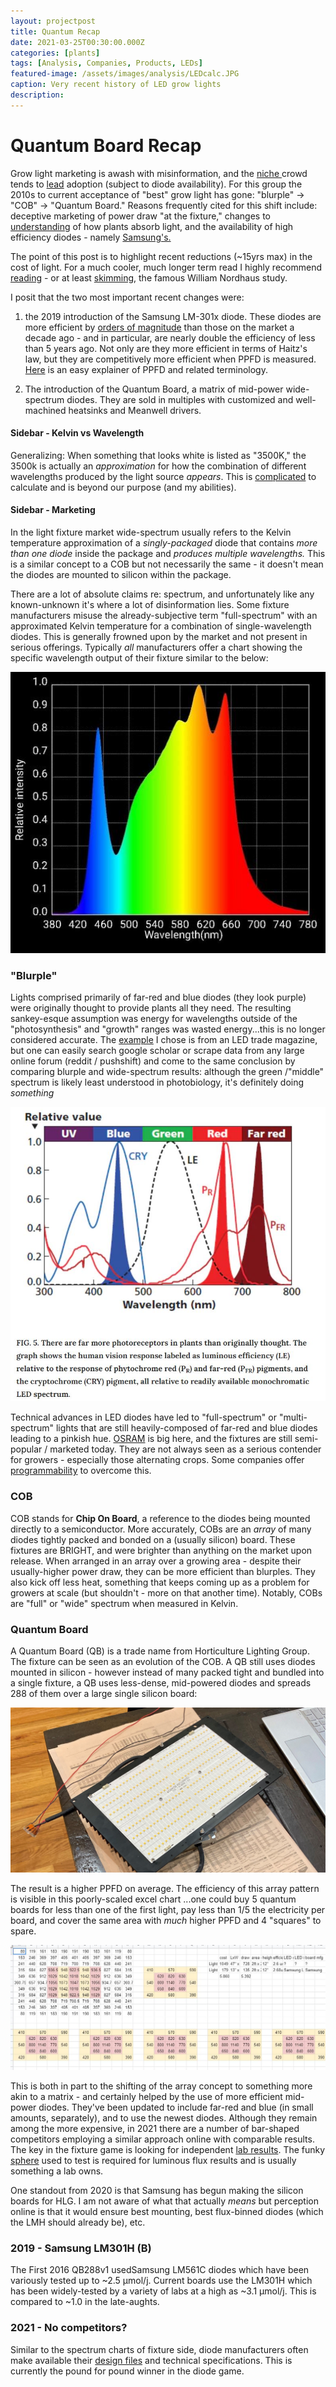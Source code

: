 ```yaml
---
layout: projectpost
title: Quantum Recap
date: 2021-03-25T00:30:00.000Z
categories: [plants]
tags: [Analysis, Companies, Products, LEDs]
featured-image: /assets/images/analysis/LEDcalc.JPG
caption: Very recent history of LED grow lights
description: 
---
```

 
# Quantum Board Recap
 
Grow light marketing is awash with misinformation, and the <a href="https://horticulturelightinggroup.com/pages/the-quantum-board-project" target="_blank" rel="noopener noreferrer">niche </a> crowd tends to <a href="https://cre.science/en/lm301h-vs-lm301b/#comments" target="_blank" rel="noopener noreferrer">lead</a> adoption (subject to diode availability). For this group the 2010s to current acceptance of "best" grow light has gone: "blurple" -> "COB" -> "Quantum Board." Reasons frequently cited for this shift include: deceptive marketing of power draw "at the fixture," changes to <a href="https://www.ledsmagazine.com/horticultural-lighting/article/16695503/experts-examine-plant-response-to-ssl-and-market-potential-at-horticultural-conference-magazine" target="_blank" rel="noopener noreferrer">understanding</a> of how plants absorb light, and the availability of high efficiency diodes - namely <a href="https://www.samsung.com/led/lighting/mid-power-leds/3030-leds/lm301h/" target="_blank" rel="noopener noreferrer">Samsung's.</a>
 
The point of this post is to highlight recent reductions (~15yrs max) in the cost of light. For a much cooler, much longer term read I highly recommend <a href="https://www.nber.org/system/files/chapters/c6064/c6064.pdf">reading</a> - or at least <a href="https://econlife.com/2018/10/the-light-side-of-economic-growth/">skimming</a>, the famous William Nordhaus study.
 
I posit that the two most important recent changes were: 
 
1. the 2019 introduction of the Samsung LM-301x diode. These diodes are more efficient by <a href="https://en.wikipedia.org/wiki/Haitz%27s_law" target="_blank" rel="noopener noreferrer">orders of magnitude</a> than those on the market a decade ago - and in particular, are nearly double the efficiency of less than 5 years ago. Not only are they more efficient in terms of Haitz's law, but they are competitively more efficient when PPFD is measured. <a href="https://ledgardener.com/lumens-par-ppf-and-ppfd-measuring-cob-grow-light-output/#:~:text=PPFD%20is%20measured%20in%20micromoles,per%20square%20meter%20or%20foot." target="_blank" rel="noopener noreferrer">Here</a> is an easy explainer of PPFD and related terminology.
 
2. The introduction of the Quantum Board, a matrix of mid-power wide-spectrum diodes. They are sold in multiples with customized and well-machined heatsinks and Meanwell drivers.
 
 
#### Sidebar - Kelvin vs Wavelength
Generalizing: When something that looks white is listed as "3500K," the 3500k is actually an <i>approximation</i> for how the combination of different wavelengths produced by the light source <i>appears</i>. This is <a href="https://physics.stackexchange.com/questions/357031/is-color-temperature-and-wavelength-the-same-thing">complicated</a> to calculate and is beyond our purpose (and my abilities).
 
#### Sidebar - Marketing
In the light fixture market wide-spectrum usually refers to the Kelvin temperature approximation of a <i>singly-packaged</i> diode that contains <i>more than one diode</i> inside the package and <i>produces multiple wavelengths.</i> This is a similar concept to a COB but not necessarily the same - it doesn't mean the diodes are mounted to silicon within the package.  
 
There are a lot of absolute claims re: spectrum, and unfortunately like any known-unknown it's where a lot of disinformation lies. Some fixture manufacturers misuse the already-subjective term "full-spectrum" with an approximated Kelvin temperature for a combination of single-wavelength diodes. This is generally frowned upon by the market and not present in serious offerings. Typically <i>all</i> manufacturers offer a chart showing the specific wavelength output of their fixture similar to the below:
 
<a data-fancybox="gallery" href="/assets/images/analysis/HLGWavelength.JPG"><img class="projectimage" src="/assets/images/analysis/HLGWavelength.JPG"></a>
 
### "Blurple"
Lights comprised primarily of far-red and blue diodes (they look purple) were originally thought to provide plants all they need. The resulting sankey-esque assumption was energy for wavelengths outside of the "photosynthesis" and "growth" ranges was wasted energy...this is no longer considered accurate. The <a href="https://www.ledsmagazine.com/horticultural-lighting/article/16695503/experts-examine-plant-response-to-ssl-and-market-potential-at-horticultural-conference-magazine" target="_blank" rel="noopener noreferrer">example</a> I chose is from an LED trade magazine, but one can easily search google scholar or scrape data from any large online forum (reddit / pushshift) and come to the same conclusion by comparing blurple and wide-spectrum results: although the green /"middle" spectrum is likely least understood in photobiology, it's definitely doing <i>something</i>
 
<a data-fancybox="gallery" href="/assets/images/analysis/Changes.JPG"><img class="projectimage" src="/assets/images/analysis/Changes.JPG"></a>
 
Technical advances in LED diodes have led to "full-spectrum" or "multi-spectrum" lights that are still heavily-composed of far-red and blue diodes leading to a pinkish hue. <a href="https://www.osram.com/os/news-and-events/spotlights/horticulture-lighting-think-pink.jsp" target="_blank" rel="noopener noreferrer">OSRAM</a> is big here, and the fixtures are still semi-popular / marketed today. They are not always seen as a serious contender for growers - especially those alternating crops. Some companies offer <a href="https://www.lumigrow.com/smartpar-software/" target="_blank" rel="noopener noreferrer">programmability</a> to overcome this.
 
### COB
COB stands for <b>Chip On Board</b>, a reference to the diodes being mounted directly to a semiconductor. More accurately, COBs are an <i>array</i> of many diodes tightly packed and bonded on a (usually silicon) board. These fixtures are BRIGHT, and were brighter than anything on the market upon release. When arranged in an array over a growing area - despite their usually-higher power draw, they can be more efficient than blurples. They also kick off less heat, something that keeps coming up as a problem for growers at scale (but shouldn't - more on that another time). Notably, COBs are "full" or "wide" spectrum when measured in Kelvin.
 
### Quantum Board
A Quantum Board (QB) is a trade name from Horticulture Lighting Group. The fixture can be seen as an evolution of the COB. A QB still uses diodes mounted in silicon - however instead of many packed tight and bundled into a single fixture, a QB uses less-dense, mid-powered diodes and spreads 288 of them over a large single silicon board:
 
<a data-fancybox="gallery" href="/assets/images/LEDs/quantum7.JPG"><img class="projectimage" src="/assets/images/LEDs/quantum7.JPG"></a>
 
The result is a higher PPFD on average. The efficiency of this array pattern is visible in this poorly-scaled excel chart ...one could buy 5 quantum boards for less than one of the first light, pay less than 1/5 the electricity per board, and cover the same area with <i>much</i> higher PPFD and 4 "squares" to spare.
 
<a data-fancybox="gallery" href="/assets/images/analysis/LEDcalc.JPG"><img class="projectimage" src="/assets/images/analysis/LEDcalc.JPG"></a>
 
This is both in part to the shifting of the array concept to something more akin to a matrix - and certainly helped by the use of more efficient mid-power diodes.  They've been updated to include far-red and blue (in small amounts, separately), and to use the newest diodes. Although they remain among the more expensive, in 2021 there are a number of bar-shaped competitors employing a similar approach online with comparable results. The key in the fixture game is looking for independent <a href="https://cdn.shopify.com/s/files/1/1538/8585/files/HLG_650R.pdf?v=1587049529" target="_blank" rel="noopener noreferrer">lab results</a>. The funky <a href="https://en.wikipedia.org/wiki/Integrating_sphere" target="_blank" rel="noopener noreferrer">sphere</a> used to test is required for luminous flux results and is usually something a lab owns.
 
One standout from 2020 is that Samsung has begun making the silicon boards for HLG. I am not aware of what that actually <i>means</i> but perception online is that it would ensure best mounting, best flux-binned diodes (which the LMH should already be), etc.
 
### 2019 - Samsung LM301H (B)
 
 The First 2016 QB288v1 usedSamsung LM561C diodes which have been variously tested up to ~2.5 μmol/j. Current boards use the LM301H which has been widely-tested by a variety of labs at a high as ~3.1 μmol/j. This is compared to ~1.0 in the late-aughts.  
 
### 2021 - No competitors?
Similar to the spectrum charts of fixture side, diode manufacturers often make available their <a href="https://www.samsung.com/led/lighting/mid-power-leds/3030-leds/lm301h/" target="_blank" rel="noopener noreferrer">design files</a>  and technical specifications. This is currently the pound for pound winner in the diode game.
 

